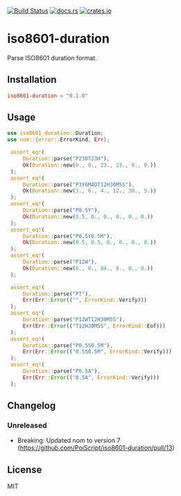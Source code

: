 [![Build Status](https://travis-ci.org/PoiScript/iso8601-duration.svg?branch=master)](https://travis-ci.org/PoiScript/iso8601-duration)
[![docs.rs](https://docs.rs/iso8601-duration/badge.svg)](https://docs.rs/iso8601-duration)
[![crates.io](https://img.shields.io/crates/v/iso8601-duration.svg)](https://crates.io/crates/iso8601-duration)

# iso8601-duration

Parse ISO8601 duration format.

## Installation

```toml
iso8601-duration = "0.1.0"
```

## Usage

```rust
use iso8601_duration::Duration;
use nom::{error::ErrorKind, Err};

 assert_eq!(
     Duration::parse("P23DT23H"),
     Ok(Duration::new(0., 0., 23., 23., 0., 0.))
 );
 assert_eq!(
     Duration::parse("P3Y6M4DT12H30M5S"),
     Ok(Duration::new(3., 6., 4., 12., 30., 5.))
 );
 assert_eq!(
     Duration::parse("P0.5Y"),
     Ok(Duration::new(0.5, 0., 0., 0., 0., 0.))
 );
 assert_eq!(
     Duration::parse("P0.5Y0.5M"),
     Ok(Duration::new(0.5, 0.5, 0., 0., 0., 0.))
 );
 assert_eq!(
     Duration::parse("P12W"),
     Ok(Duration::new(0., 0., 84., 0., 0., 0.))
 );

 assert_eq!(
     Duration::parse("PT"),
     Err(Err::Error(("", ErrorKind::Verify)))
 );
 assert_eq!(
     Duration::parse("P12WT12H30M5S"),
     Err(Err::Error(("T12H30M5S", ErrorKind::Eof)))
 );
 assert_eq!(
     Duration::parse("P0.5S0.5M"),
     Err(Err::Error(("0.5S0.5M", ErrorKind::Verify)))
 );
 assert_eq!(
     Duration::parse("P0.5A"),
     Err(Err::Error(("0.5A", ErrorKind::Verify)))
 );
```

## Changelog

### Unreleased

- Breaking: Updated nom to version 7 (https://github.com/PoiScript/iso8601-duration/pull/13)

## License

MIT
